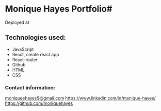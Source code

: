 # Monique Hayes Portfolio#

Deployed at 

## Technologies used: ##
- JavaScript
- React, create react app
- React-router
- Github
- HTML
- CSS

### Contact information: ###
moniqueehayes5@gmail.com
https://www.linkedin.com/in/monique-hayes/
https://github.com/moniquehayes
